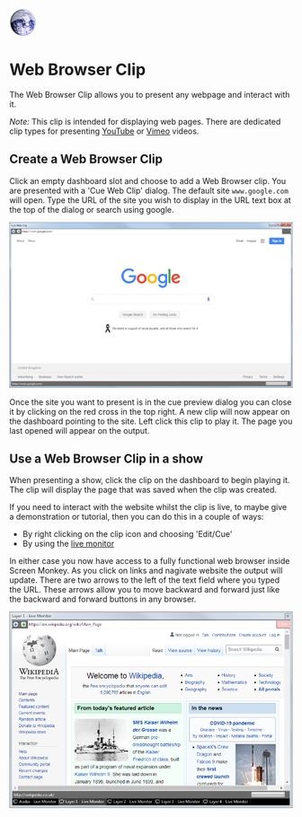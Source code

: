 ![](../../images/WebBrowserIcon.png) 
# Web Browser Clip

The Web Browser Clip allows you to present any webpage and interact with it.

*Note:* This clip is intended for displaying web pages. There are dedicated clip types for presenting [YouTube](youtube.md) or [Vimeo](vimeo.md) videos.

## Create a Web Browser Clip
Click an empty dashboard slot and choose to add a Web Browser clip. You are presented with a 'Cue Web Clip' dialog. The default site `www.google.com` will open. Type the URL of the site you wish to display in the URL text box at the top of the dialog or search using google.

![](../../images/clip-webbrowser.png)

Once the site you want to present is in the cue preview dialog you can close it by clicking on the red cross in the top right. A new clip will now appear on the dashboard pointing to the site. Left click this clip to play it. The page you last opened will appear on the output.

## Use a Web Browser Clip in a show
When presenting a show, click the clip on the dashboard to begin playing it. The clip will display the page that was saved when the clip was created.

If you need to interact with the website whilst the clip is live, to maybe give a demonstration or tutorial, then you can do this in a couple of ways:

- By right clicking on the clip icon and choosing 'Edit/Cue'
- By using the [live monitor](../toolbar/preview.md)

In either case you now have access to a fully functional web browser inside Screen Monkey. As you click on links and nagivate website the output will update. There are two arrows to the left of the text field where you typed the URL. These arrows allow you to move backward and forward just like the backward and forward buttons in any browser.

![](../../images/clip-webbrowser-preview.png)